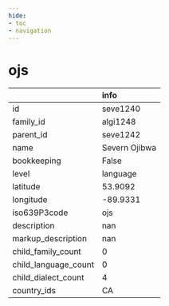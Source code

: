 ```yaml
---
hide:
- toc
- navigation
---
```

# ojs
|                      | info          |
|:---------------------|:--------------|
| id                   | seve1240      |
| family_id            | algi1248      |
| parent_id            | seve1242      |
| name                 | Severn Ojibwa |
| bookkeeping          | False         |
| level                | language      |
| latitude             | 53.9092       |
| longitude            | -89.9331      |
| iso639P3code         | ojs           |
| description          | nan           |
| markup_description   | nan           |
| child_family_count   | 0             |
| child_language_count | 0             |
| child_dialect_count  | 4             |
| country_ids          | CA            |